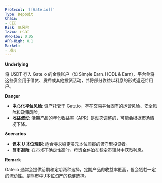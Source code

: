 ```yaml
---
Protocol: '[[Gate.io]]'
Type: Deposit
Chain:
- CEX
Risk: 低风险
Token: USDT
APR-Low: 0.05
APR-High: 0.1
Market:
- 通用
---
```

**Underlying**

将 USDT 存入 Gate.io 的金融账户（如 Simple Earn, HODL & Earn），平台会将这些资金用于借贷、质押或其他投资活动，并将部分收益以利息的形式返还给用户。

**Danger**

- **中心化平台风险**: 资产托管于 Gate.io，存在交易平台固有的运营风险、安全风险和政策风险。
- **收益波动**: 活期产品的年化收益率（APR）是动态调整的，可能会根据市场情况下降。

**Scenarios**

- **保本 U 本位理财**: 适合寻求稳定美元本位回报的保守型投资者。
- **熊市避险**: 在市场不确定性高时，将资金停泊在稳定币理财中获取利息。

**Remark**

Gate.io 通常会提供活期和定期两种选择，定期产品的收益率更高，但会牺牲一定的流动性。是熊市中U本位资产的稳健选择。
